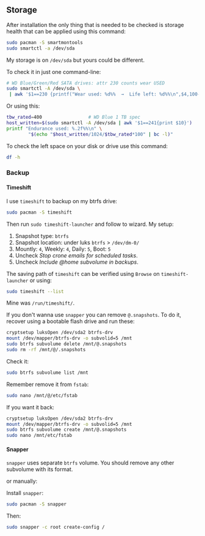 ## Storage

After installation the only thing that is needed to be checked is storage health that can be applied using this command:

```bash
sudo pacman -S smartmontools
sudo smartctl -a /dev/sda
```

My storage is on `/dev/sda` but yours could be different.

To check it in just one command-line:

```bash
# WD Blue/Green/Red SATA drives: attr 230 counts wear USED
sudo smartctl -A /dev/sda \
 | awk '$1==230 {printf("Wear used: %d%%  →  Life left: %d%%\n",$4,100-$4)}'
```

Or using this:

```bash
tbw_rated=400                 # WD Blue 1 TB spec
host_written=$(sudo smartctl -A /dev/sda | awk '$1==241{print $10}')
printf "Endurance used: %.2f%%\n" \
        "$(echo "$host_written/1024/$tbw_rated*100" | bc -l)"
```

To check the left space on your disk or drive use this command:

```bash
df -h
```

### Backup

#### Timeshift

I use `timeshift` to backup on my btrfs drive:

```bash
sudo pacman -S timeshift
```

Then run `sudo timeshift-launcher` and follow to wizard. My setup:

1. Snapshot type: `btrfs`
2. Snapshot location: under luks `btrfs` > `/dev/dm-0/`
3. Mountly: `4`, Weekly: `4`, Daily: `5`, Boot: `5`
4. Uncheck _Stop crone emails for scheduled tasks_.
5. Uncheck _Include @home subvolume in backups_.

The saving path of `timeshift` can be verified using `Browse` on `timeshift-launcher` or using:

```bash
sudo timeshift --list
```

Mine was `/run/timeshift/`.

If you don't wanna use `snapper` you can remove `@.snapshots`. To do it, recover using a bootable flash drive and run these:

```bash
cryptsetup luksOpen /dev/sda2 btrfs-drv
mount /dev/mapper/btrfs-drv -o subvolid=5 /mnt
sudo btrfs subvolume delete /mnt/@.snapshots
sudo rm -rf /mnt/@/.snapshots
```

Check it:

```bash
sudo btrfs subvolume list /mnt
```

Remember remove it from `fstab`:

```bash
sudo nano /mnt/@/etc/fstab
```

If you want it back:

```bash
cryptsetup luksOpen /dev/sda2 btrfs-drv
mount /dev/mapper/btrfs-drv -o subvolid=5 /mnt
sudo btrfs subvolume create /mnt/@.snapshots
sudo nano /mnt/etc/fstab
```

#### Snapper

`snapper` uses separate `btrfs` volume. You should remove any other subvolume with its format.

or manually:

Install `snapper`:

```bash
sudo pacman -S snapper
```

Then:

```bash
sudo snapper -c root create-config /
```
